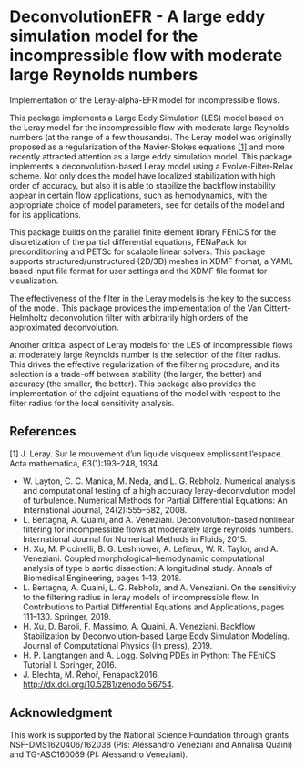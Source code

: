 # DeconvolutionEFR - A large eddy simulation model for the incompressible flow with moderate large Reynolds numbers
Implementation of the Leray-alpha-EFR model for incompressible flows. 

This package implements a Large Eddy Simulation (LES) model based on the Leray model for the incompressible flow with moderate large Reynolds numbers (at the range of a few thousands). The Leray model was originally proposed as a regularization of the Navier-Stokes equations [[1]](#1) and more recently attracted attention as a large eddy simulation model. This package implements a deconvolution-based Leray model using a Evolve-Filter-Relax scheme. Not only does the model have localized stabilization with high order of accuracy, but also it is able to stabilize the backflow instability appear in certain flow applications, such as hemodynamics, with the appropriate choice of model parameters, see  for details of the model and for its applications.

This package builds on the parallel finite element library FEniCS for the discretization of the partial differential equations, FENaPack for preconditioning and PETSc for scalable linear solvers. This package supports structured/unstructured (2D/3D) meshes in XDMF fromat, a YAML based input file format for user settings and the XDMF file format for visualization.

The effectiveness of the filter in the Leray models is the key to the success of the model. This package provides the implementation of the Van Cittert-Helmholtz deconvolution filter  with arbitrarily high orders of the approximated deconvolution. 

Another critical aspect of Leray models for the LES of incompressible flows at moderately large Reynolds number is the selection of the filter radius. This drives the effective regularization of the filtering procedure, and its selection is a trade-off between stability (the larger, the better) and accuracy (the smaller, the better). This package also provides the implementation of the adjoint equations of the model with respect to the filter radius for the local sensitivity analysis.


## References
<a id="1">[1]</a>
J. Leray. Sur le mouvement d’un liquide visqueux emplissant l’espace. Acta mathematica, 63(1):193–248, 1934.
* W. Layton, C. C. Manica, M. Neda, and L. G. Rebholz. Numerical analysis and computational testing of a high accuracy leray-deconvolution model of turbulence. Numerical Methods for Partial Differential Equations: An International Journal, 24(2):555–582, 2008.
* L. Bertagna, A. Quaini, and A. Veneziani. Deconvolution-based nonlinear filtering for incompressible flows at moderately large reynolds numbers. International Journal for Numerical Methods in Fluids, 2015.
* H. Xu, M. Piccinelli, B. G. Leshnower, A. Lefieux, W. R. Taylor, and A. Veneziani. Coupled morphological–hemodynamic computational analysis of type b aortic dissection: A longitudinal study. Annals of Biomedical Engineering, pages 1–13, 2018.
* L. Bertagna, A. Quaini, L. G. Rebholz, and A. Veneziani. On the sensitivity to the filtering radius in leray models of incompressible flow. In Contributions to Partial Differential Equations and Applications, pages 111–130. Springer, 2019.
* H. Xu, D. Baroli, F. Massimo, A. Quaini, A. Veneziani. Backflow Stabilization by Deconvolution-based Large Eddy Simulation Modeling. Journal of Computational Physics (In press), 2019.
* H. P. Langtangen and A. Logg. Solving PDEs in Python: The FEniCS Tutorial I. Springer, 2016.
* J. Blechta, M. Řehoř, Fenapack2016, http://dx.doi.org/10.5281/zenodo.56754.

## Acknowledgment
This work is supported by the National Science Foundation through grants NSF-DMS1620406/162038 (PIs: Alessandro Veneziani and Annalisa Quaini) and TG-ASC160069 (PI: Alessandro Veneziani).
